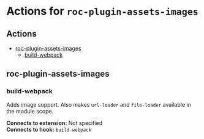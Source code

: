 # Actions for `roc-plugin-assets-images`

## Actions
* [roc-plugin-assets-images](#roc-plugin-assets-images)
  * [build-webpack](#build-webpack)

## roc-plugin-assets-images

### build-webpack

Adds image support. Also makes `url-loader` and `file-loader` available in the module scope.

__Connects to extension:__ Not specified  
__Connects to hook:__ `build-webpack`  
